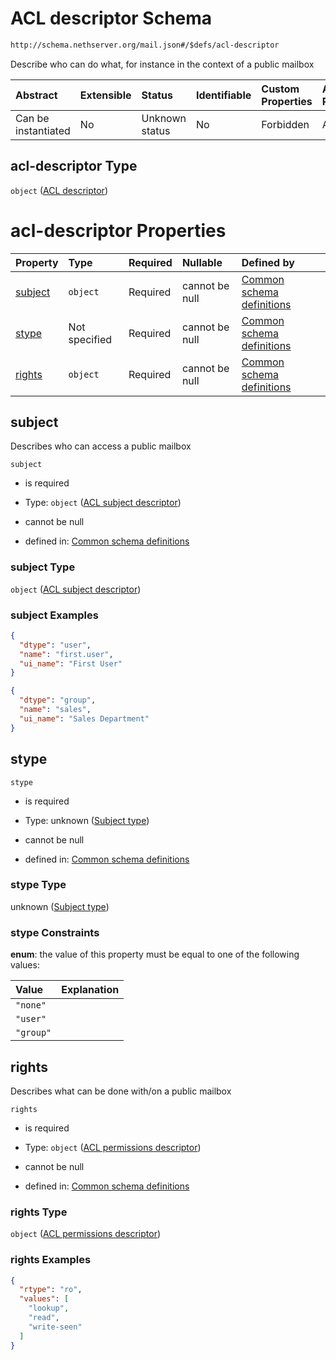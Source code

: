 # ACL descriptor Schema

```txt
http://schema.nethserver.org/mail.json#/$defs/acl-descriptor
```

Describe who can do what, for instance in the context of a public mailbox

| Abstract            | Extensible | Status         | Identifiable | Custom Properties | Additional Properties | Access Restrictions | Defined In                                      |
| :------------------ | :--------- | :------------- | :----------- | :---------------- | :-------------------- | :------------------ | :---------------------------------------------- |
| Can be instantiated | No         | Unknown status | No           | Forbidden         | Allowed               | none                | [mail.json\*](mail.json "open original schema") |

## acl-descriptor Type

`object` ([ACL descriptor](mail-defs-acl-descriptor.md))

# acl-descriptor Properties

| Property            | Type          | Required | Nullable       | Defined by                                                                                                                                                       |
| :------------------ | :------------ | :------- | :------------- | :--------------------------------------------------------------------------------------------------------------------------------------------------------------- |
| [subject](#subject) | `object`      | Required | cannot be null | [Common schema definitions](mail-defs-acl-subject-descriptor.md "http://schema.nethserver.org/mail.json#/$defs/acl-descriptor/properties/subject")               |
| [stype](#stype)     | Not specified | Required | cannot be null | [Common schema definitions](mail-defs-acl-descriptor-properties-subject-type.md "http://schema.nethserver.org/mail.json#/$defs/acl-descriptor/properties/stype") |
| [rights](#rights)   | `object`      | Required | cannot be null | [Common schema definitions](mail-defs-acl-permissions-descriptor.md "http://schema.nethserver.org/mail.json#/$defs/acl-descriptor/properties/rights")            |

## subject

Describes who can access a public mailbox

`subject`

* is required

* Type: `object` ([ACL subject descriptor](mail-defs-acl-subject-descriptor.md))

* cannot be null

* defined in: [Common schema definitions](mail-defs-acl-subject-descriptor.md "http://schema.nethserver.org/mail.json#/$defs/acl-descriptor/properties/subject")

### subject Type

`object` ([ACL subject descriptor](mail-defs-acl-subject-descriptor.md))

### subject Examples

```json
{
  "dtype": "user",
  "name": "first.user",
  "ui_name": "First User"
}
```

```json
{
  "dtype": "group",
  "name": "sales",
  "ui_name": "Sales Department"
}
```

## stype



`stype`

* is required

* Type: unknown ([Subject type](mail-defs-acl-descriptor-properties-subject-type.md))

* cannot be null

* defined in: [Common schema definitions](mail-defs-acl-descriptor-properties-subject-type.md "http://schema.nethserver.org/mail.json#/$defs/acl-descriptor/properties/stype")

### stype Type

unknown ([Subject type](mail-defs-acl-descriptor-properties-subject-type.md))

### stype Constraints

**enum**: the value of this property must be equal to one of the following values:

| Value     | Explanation |
| :-------- | :---------- |
| `"none"`  |             |
| `"user"`  |             |
| `"group"` |             |

## rights

Describes what can be done with/on a public mailbox

`rights`

* is required

* Type: `object` ([ACL permissions descriptor](mail-defs-acl-permissions-descriptor.md))

* cannot be null

* defined in: [Common schema definitions](mail-defs-acl-permissions-descriptor.md "http://schema.nethserver.org/mail.json#/$defs/acl-descriptor/properties/rights")

### rights Type

`object` ([ACL permissions descriptor](mail-defs-acl-permissions-descriptor.md))

### rights Examples

```json
{
  "rtype": "ro",
  "values": [
    "lookup",
    "read",
    "write-seen"
  ]
}
```

